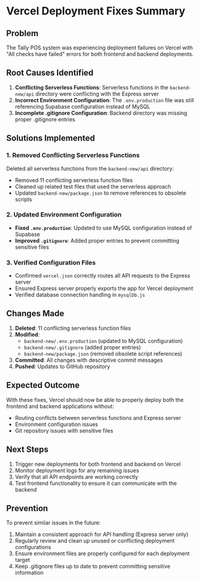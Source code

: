 # Vercel Deployment Fixes Summary

## Problem
The Tally POS system was experiencing deployment failures on Vercel with "All checks have failed" errors for both frontend and backend deployments.

## Root Causes Identified
1. **Conflicting Serverless Functions**: Serverless functions in the `backend-new/api` directory were conflicting with the Express server
2. **Incorrect Environment Configuration**: The `.env.production` file was still referencing Supabase configuration instead of MySQL
3. **Incomplete .gitignore Configuration**: Backend directory was missing proper .gitignore entries

## Solutions Implemented

### 1. Removed Conflicting Serverless Functions
Deleted all serverless functions from the `backend-new/api` directory:
- Removed 11 conflicting serverless function files
- Cleaned up related test files that used the serverless approach
- Updated `backend-new/package.json` to remove references to obsolete scripts

### 2. Updated Environment Configuration
- **Fixed `.env.production`**: Updated to use MySQL configuration instead of Supabase
- **Improved `.gitignore`**: Added proper entries to prevent committing sensitive files

### 3. Verified Configuration Files
- Confirmed `vercel.json` correctly routes all API requests to the Express server
- Ensured Express server properly exports the app for Vercel deployment
- Verified database connection handling in `mysqlDb.js`

## Changes Made
1. **Deleted**: 11 conflicting serverless function files
2. **Modified**: 
   - `backend-new/.env.production` (updated to MySQL configuration)
   - `backend-new/.gitignore` (added proper entries)
   - `backend-new/package.json` (removed obsolete script references)
3. **Committed**: All changes with descriptive commit messages
4. **Pushed**: Updates to GitHub repository

## Expected Outcome
With these fixes, Vercel should now be able to properly deploy both the frontend and backend applications without:
- Routing conflicts between serverless functions and Express server
- Environment configuration issues
- Git repository issues with sensitive files

## Next Steps
1. Trigger new deployments for both frontend and backend on Vercel
2. Monitor deployment logs for any remaining issues
3. Verify that all API endpoints are working correctly
4. Test frontend functionality to ensure it can communicate with the backend

## Prevention
To prevent similar issues in the future:
1. Maintain a consistent approach for API handling (Express server only)
2. Regularly review and clean up unused or conflicting deployment configurations
3. Ensure environment files are properly configured for each deployment target
4. Keep .gitignore files up to date to prevent committing sensitive information